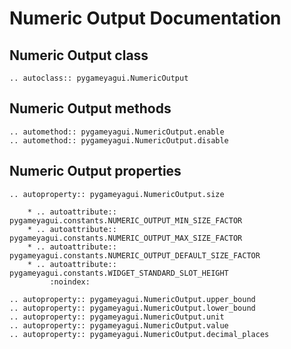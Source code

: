 # Numeric Output Documentation

## Numeric Output class
```{eval-rst} 
.. autoclass:: pygameyagui.NumericOutput
```

## Numeric Output methods
```{eval-rst}
.. automethod:: pygameyagui.NumericOutput.enable
.. automethod:: pygameyagui.NumericOutput.disable
```

## Numeric Output properties
```{eval-rst} 
.. autoproperty:: pygameyagui.NumericOutput.size

    * .. autoattribute:: pygameyagui.constants.NUMERIC_OUTPUT_MIN_SIZE_FACTOR
    * .. autoattribute:: pygameyagui.constants.NUMERIC_OUTPUT_MAX_SIZE_FACTOR
    * .. autoattribute:: pygameyagui.constants.NUMERIC_OUTPUT_DEFAULT_SIZE_FACTOR
    * .. autoattribute:: pygameyagui.constants.WIDGET_STANDARD_SLOT_HEIGHT
         :noindex:

.. autoproperty:: pygameyagui.NumericOutput.upper_bound
.. autoproperty:: pygameyagui.NumericOutput.lower_bound
.. autoproperty:: pygameyagui.NumericOutput.unit
.. autoproperty:: pygameyagui.NumericOutput.value
.. autoproperty:: pygameyagui.NumericOutput.decimal_places
```
